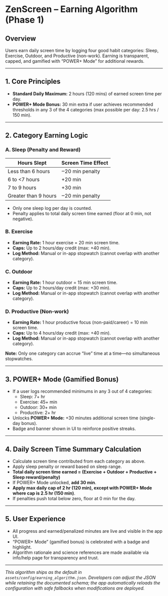 # ZenScreen – Earning Algorithm (Phase 1)

## Overview
Users earn daily screen time by logging four good habit categories: Sleep, Exercise, Outdoor, and Productive (non-work). Earning is transparent, capped, and gamified with “POWER+ Mode” for additional rewards.

---

## 1. Core Principles

- **Standard Daily Maximum:** 2 hours (120 mins) of earned screen time per day.
- **POWER+ Mode Bonus:** 30 min extra if user achieves recommended thresholds in any 3 of the 4 categories (max possible per day: 2.5 hrs / 150 min).

---

## 2. Category Earning Logic

### **A. Sleep (Penalty and Reward)**
| Hours Slept           | Screen Time Effect     |
|-----------------------|-----------------------|
| Less than 6 hours     | ‒20 min penalty       |
| 6 to <7 hours         | +20 min               |
| 7 to 9 hours          | +30 min               |
| Greater than 9 hours  | ‒20 min penalty       |

- Only one sleep log per day is counted.
- Penalty applies to total daily screen time earned (floor at 0 min, not negative).

### **B. Exercise**
- **Earning Rate:** 1 hour exercise = 20 min screen time.
- **Caps:** Up to 2 hours/day credit (max: +40 min).
- **Log Method:** Manual or in-app stopwatch (cannot overlap with another category).

### **C. Outdoor**
- **Earning Rate:** 1 hour outdoor = 15 min screen time.
- **Caps:** Up to 2 hours/day credit (max: +30 min).
- **Log Method:** Manual or in-app stopwatch (cannot overlap with another category).

### **D. Productive (Non-work)**
- **Earning Rate:** 1 hour productive focus (non-paid/career) = 10 min screen time.
- **Caps:** Up to 4 hours/day credit (max: +40 min).
- **Log Method:** Manual or in-app stopwatch (cannot overlap with another category).

**Note:** Only one category can accrue “live” time at a time—no simultaneous stopwatches.

---

## 3. POWER+ Mode (Gamified Bonus)
- If a user logs recommended minimums in any 3 out of 4 categories:
    - Sleep: 7+ hr
    - Exercise: 45+ min
    - Outdoor: 30+ min
    - Productive: 2+ hr
- Unlocks **POWER+ Mode:** +30 minutes additional screen time (single-day bonus).
- Badge and banner shown in UI to reinforce positive streaks.

---

## 4. Daily Screen Time Summary Calculation

- Calculate screen time contributed from each category as above.
- Apply sleep penalty or reward based on sleep range.
- **Total daily screen time earned = (Exercise + Outdoor + Productive + Sleep reward/penalty)**
- If POWER+ Mode unlocked, **add 30 min**.
- **Apply max daily cap of 2 hr (120 min), except with POWER+ Mode where cap is 2.5 hr (150 min)**.
- If penalties push total below zero, floor at 0 min for the day.

---

## 5. User Experience
- All progress and earned/penalized minutes are live and visible in the app UI.
- “POWER+ Mode” (gamified bonus) is celebrated with a badge and highlight.
- Algorithm rationale and science references are made available via info/help page for transparency and trust.

---

_This algorithm ships as the default in `assets/config/earning_algorithm.json`. Developers can adjust the JSON while retaining the documented schema; the app automatically reloads the configuration with safe fallbacks when modifications are deployed._
